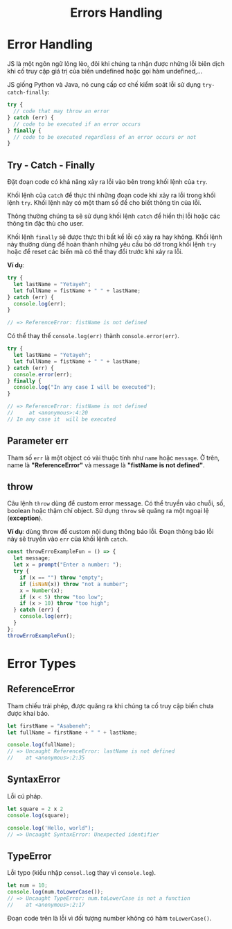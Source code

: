 <link rel='stylesheet' href='../main.css'>

<div class="title">
    <center><h1 class="bigtitle">Errors Handling</h1></center>
</div>

# Error Handling

JS là một ngôn ngữ lỏng lẻo, đôi khi chúng ta nhận được những lỗi biên dịch khi cố truy cập giá trị của biến undefined hoặc gọi hàm undefined,...

JS giống Python và Java, nó cung cấp cơ chế kiểm soát lỗi sử dụng `try-catch-finally`:

```js
try {
  // code that may throw an error
} catch (err) {
  // code to be executed if an error occurs
} finally {
  // code to be executed regardless of an error occurs or not
}
```

## Try - Catch - Finally

Đặt đoạn code có khả năng xảy ra lỗi vào bên trong khối lệnh của `try`.

Khối lệnh của `catch` để thực thi những đoạn code khi xảy ra lỗi trong khối lệnh `try`. Khối lệnh này có một tham số để cho biết thông tin của lỗi.

Thông thường chúng ta sẽ sử dụng khối lệnh `catch` để hiển thị lỗi hoặc các thông tin đặc thù cho user.

Khối lệnh `finally` sẽ được thực thi bất kể lỗi có xảy ra hay không. Khối lệnh này thường dùng để hoàn thành những yêu cầu bỏ dở trong khối lệnh `try` hoặc để reset các biến mà có thể thay đổi trước khi xảy ra lỗi.

**Ví dụ**:

```js
try {
  let lastName = "Yetayeh";
  let fullName = fistName + " " + lastName;
} catch (err) {
  console.log(err);
}

// => ReferenceError: fistName is not defined
```

Có thể thay thế `console.log(err)` thành `console.error(err)`.

```js
try {
  let lastName = "Yetayeh";
  let fullName = fistName + " " + lastName;
} catch (err) {
  console.error(err);
} finally {
  console.log("In any case I will be executed");
}

// => ReferenceError: fistName is not defined
//     at <anonymous>:4:20
// In any case it  will be executed
```

## Parameter err

Tham số `err` là một object có vài thuộc tính như `name` hoặc `message`. Ở trên, name là **"ReferenceError"** và message là **"fistName is not defined"**.

## throw

Câu lệnh `throw` dùng để custom error message. Có thể truyền vào chuỗi, số, boolean hoặc thậm chí object. Sử dụng `throw` sẽ quăng ra một ngoại lệ (**exception**).

**Ví dụ**: dùng throw để custom nội dung thông báo lỗi. Đoạn thông báo lỗi này sẽ truyền vào `err` của khối lệnh `catch`.

```js
const throwErroExampleFun = () => {
  let message;
  let x = prompt("Enter a number: ");
  try {
    if (x == "") throw "empty";
    if (isNaN(x)) throw "not a number";
    x = Number(x);
    if (x < 5) throw "too low";
    if (x > 10) throw "too high";
  } catch (err) {
    console.log(err);
  }
};
throwErroExampleFun();
```

# Error Types

## ReferenceError

Tham chiếu trái phép, được quăng ra khi chúng ta cố truy cập biến chưa được khai báo.

```js
let firstName = "Asabeneh";
let fullName = firstName + " " + lastName;

console.log(fullName);
// => Uncaught ReferenceError: lastName is not defined
//    at <anonymous>:2:35
```

## SyntaxError

Lỗi cú pháp.

```js
let square = 2 x 2
console.log(square);

console.log('Hello, world");
// => Uncaught SyntaxError: Unexpected identifier
```

## TypeError

Lỗi typo (kiểu nhập `consol.lo`g thay vì `console.log`).

```js
let num = 10;
console.log(num.toLowerCase());
// => Uncaught TypeError: num.toLowerCase is not a function
//    at <anonymous>:2:17
```

Đoạn code trên là lỗi vì đối tượng number không có hàm `toLowerCase()`.
